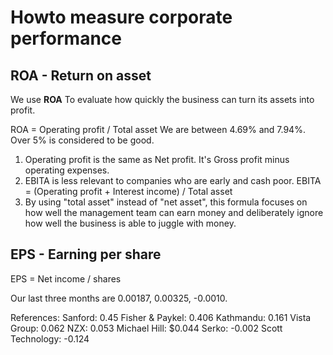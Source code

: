 # Howto measure corporate performance

## ROA - Return on asset

We use **ROA** To evaluate how quickly the business can turn its assets into profit.

ROA = Operating profit / Total asset
We are between 4.69% and 7.94%. Over 5% is considered to be good.

1. Operating profit is the same as Net profit. It's Gross profit minus operating expenses.
2. EBITA is less relevant to companies who are early and cash poor. EBITA = (Operating profit + Interest income) / Total asset
3. By using "total asset" instead of "net asset", this formula focuses on how well the management team can earn money and deliberately ignore how well the business is able to juggle with money.

## EPS - Earning per share

EPS = Net income / shares

Our last three months are 0.00187, 0.00325, -0.0010.

References:
Sanford: 0.45
Fisher & Paykel: 0.406
Kathmandu: 0.161
Vista Group: 0.062
NZX: 0.053
Michael Hill: $0.044
Serko: -0.002
Scott Technology: -0.124
